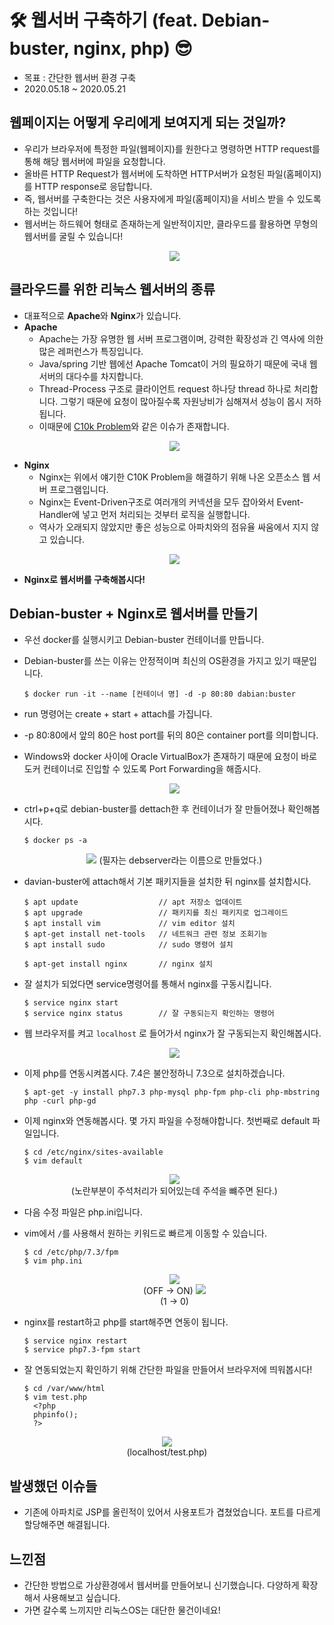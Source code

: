 # 🛠 웹서버 구축하기 (feat. Debian-buster, nginx, php) 😎
- 목표 : 간단한 웹서버 환경 구축
- 2020.05.18 ~ 2020.05.21

## 웹페이지는 어떻게 우리에게 보여지게 되는 것일까?
- 우리가 브라우저에 특정한 파일(웹페이지)를 원한다고 명령하면 HTTP request를 통해 해당 웹서버에 파일을 요청합니다.
- 올바른 HTTP Request가 웹서버에 도착하면 HTTP서버가 요청된 파일(홈페이지)를 HTTP response로 응답합니다.
- 즉, 웹서버를 구축한다는 것은 사용자에게 파일(홈페이지)을 서비스 받을 수 있도록 하는 것입니다!
- 웹서버는 하드웨어 형태로 존재하는게 일반적이지만, 클라우드를 활용하면 무형의 웹서버를 굴릴 수 있습니다!
  <p align = 'center'>
   <img src = "https://github.com/KGJsGit/my_Cloud-studio/blob/master/pics/fp4/fp4_0.png">
  </p>

## 클라우드를 위한 리눅스 웹서버의 종류
- 대표적으로 <b>Apache</b>와 <b>Nginx</b>가 있습니다.
- <b>Apache</b>
  - Apache는 가장 유명한 웹 서버 프로그램이며, 강력한 확장성과 긴 역사에 의한 많은 레퍼런스가 특징입니다.
  - Java/spring 기반 웹에선 Apache Tomcat이 거의 필요하기 때문에 국내 웹 서버의 대다수를 차지합니다.
  - Thread-Process 구조로 클라이언트 request 하나당 thread 하나로 처리합니다. 그렇기 때문에 요청이 많아질수록 자원낭비가 심해져서 성능이 몹시 저하됩니다.
  - 이때문에 [C10k Problem](https://en.wikipedia.org/wiki/C10k_problem)와 같은 이슈가 존재합니다.
  <p align = 'center'>
   <img src = "https://github.com/KGJsGit/my_Cloud-studio/blob/master/pics/fp4/fp4_1.gif">
   </p>
- <b>Nginx</b>
  - Nginx는 위에서 얘기한 C10K Problem을 해결하기 위해 나온 오픈소스 웹 서버 프로그램입니다.
  - Nginx는 Event-Driven구조로 여러개의 커넥션을 모두 잡아와서 Event-Handler에 넣고 먼저 처리되는 것부터 로직을 실행합니다.
  - 역사가 오래되지 않았지만 좋은 성능으로 아파치와의 점유율 싸움에서 지지 않고 있습니다.
  <p align = 'center'>
   <img src = "https://github.com/KGJsGit/my_Cloud-studio/blob/master/pics/fp4/fp4_2.gif">
  </p>
- <b>Nginx로 웹서버를 구축해봅시다!</b>
  
## Debian-buster + Nginx로 웹서버를 만들기
- 우선 docker를 실행시키고 Debian-buster 컨테이너를 만듭니다.
- Debian-buster를 쓰는 이유는 안정적이며 최신의 OS환경을 가지고 있기 때문입니다.
  ```
  $ docker run -it --name [컨테이너 명] -d -p 80:80 dabian:buster
  ```
- run 명령어는 create + start + attach를 가집니다.
- -p 80:80에서 앞의 80은 host port를 뒤의 80은 container port를 의미합니다.
- Windows와 docker 사이에 Oracle VirtualBox가 존재하기 때문에 요청이 바로 도커 컨테이너로 진입할 수 있도록 Port Forwarding을 해줍시다.
  <p align = 'center'>
   <img src = "https://github.com/KGJsGit/my_Cloud-studio/blob/master/pics/fp4/fp4_4.JPG">
  </p>
- ctrl+p+q로 debian-buster를 dettach한 후 컨테이너가 잘 만들어졌나 확인해봅시다.
  ```
  $ docker ps -a
  ```
  <p align = 'center'>
   <img src = "https://github.com/KGJsGit/my_Cloud-studio/blob/master/pics/fp4/fp4_3.JPG">
   (필자는 debserver라는 이름으로 만들었다.)
  </p>
- davian-buster에 attach해서 기본 패키지들을 설치한 뒤 nginx를 설치합시다.
  ```
  $ apt update                  // apt 저장소 업데이트
  $ apt upgrade                 // 패키지를 최신 패키지로 업그레이드
  $ apt install vim             // vim editor 설치
  $ apt-get install net-tools   // 네트워크 관련 정보 조회기능
  $ apt install sudo            // sudo 명령어 설치
  
  $ apt-get install nginx       // nginx 설치
  ```
- 잘 설치가 되었다면 service명령어를 통해서 nginx를 구동시킵니다.
  ```
  $ service nginx start
  $ service nginx status        // 잘 구동되는지 확인하는 명령어
  ```
- 웹 브라우저를 켜고  ```localhost``` 로 들어가서 nginx가 잘 구동되는지 확인해봅시다.
  <p align = 'center'>
   <img src = "https://github.com/KGJsGit/my_Cloud-studio/blob/master/pics/fp4/fp4_9.JPG">
  </p>

- 이제 php를 연동시켜봅시다. 7.4은 불안정하니 7.3으로 설치하겠습니다.
  ```
  $ apt-get -y install php7.3 php-mysql php-fpm php-cli php-mbstring php -curl php-gd
  ```
- 이제 nginx와 연동해봅시다. 몇 가지 파일을 수정해야합니다. 첫번째로 default 파일입니다.
  ```
  $ cd /etc/nginx/sites-available
  $ vim default
  ```
  <p align = 'center'>
   <img src = "https://github.com/KGJsGit/my_Cloud-studio/blob/master/pics/fp4/fp4_5.JPG"><br>
    (노란부분이 주석처리가 되어있는데 주석을 뺴주면 된다.)
  </p>
- 다음 수정 파일은 php.ini입니다.
- vim에서 ```/```를 사용해서 원하는 키워드로 빠르게 이동할 수 있습니다.
  ```
  $ cd /etc/php/7.3/fpm
  $ vim php.ini
  ```
  <p align = 'center'>
   <img src = "https://github.com/KGJsGit/my_Cloud-studio/blob/master/pics/fp4/fp4_6.JPG"><br>
   (OFF -> ON)
   <img src = "https://github.com/KGJsGit/my_Cloud-studio/blob/master/pics/fp4/fp4_7.JPG"><br>
   (1 -> 0)
  </p>
- nginx를 restart하고 php를 start해주면 연동이 됩니다.
  ```
  $ service nginx restart
  $ service php7.3-fpm start
  ```
- 잘 연동되었는지 확인하기 위해 간단한 파일을 만들어서 브라우저에 띄워봅시다!
  ```
  $ cd /var/www/html
  $ vim test.php
    <?php
    phpinfo();
    ?>
  ```
 <p align = 'center'>
   <img src = "https://github.com/KGJsGit/my_Cloud-studio/blob/master/pics/fp4/fp4_8.JPG"><br>
   (localhost/test.php)
  </p>
  
## 발생했던 이슈들
- 기존에 아파치로 JSP를 올린적이 있어서 사용포트가 겹쳤었습니다. 포트를 다르게 할당해주면 해결됩니다.
  
## 느낀점 
 - 간단한 방법으로 가상환경에서 웹서버를 만들어보니 신기했습니다. 다양하게 확장해서 사용해보고 싶습니다.
 - 가면 갈수록 느끼지만 리눅스OS는 대단한 물건이네요!
